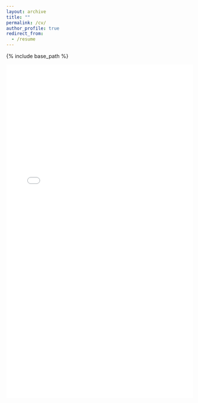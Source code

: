 ```yaml
---
layout: archive
title: ""
permalink: /cv/
author_profile: true
redirect_from:
  - /resume
---
```


{% include base_path %}

<embed src="../files/paper1.pdf" type="application/pdf" width="100%" height="900px">

<!-- Experience
======
* AI Personalized Interactive Fiction (AIPIF) Project @ UCSC  (August 2023)
  * Led the development of a narrative generator using Python, XPATH/XSLT, integrating OpenAI GPT model and AWS APIs to produce dynamic storylines for AI-powered "choose your own story" experiences.
  * Collaborated with a team of three to integrate StableDiffusion XL, Bark, and MusicGen, enhancing the interactivity and user engagement of the generated stories.
  * [Github](https://github.com/jlesner/aipif)

* State Machine Visualizer (SMV) Research Project @ UCSC (November 2022)
  * Engineered a transpiler to convert C-coded state machine logic into Graphviz diagrams, improving mechatronics students' understanding of state machines.
  * Conducted research under Dr. Gabriel Elkaim, leading to the automation of state machine visualization, significantly reducing manual diagramming time.
  * [Github](https://github.com/jlesner/smv2)

* Computer Science Summer Institute (CSSI) @ Google (July 2021 ‒ August 2021)
  * Developed a BlackJack web app with backend Node.js server using Sockets.IO and Express.js to manage shared state via JSON API
  * [Github](https://github.com/jlesner/we-can-t-deal-with-this)

* TrashAware Capstone Project @ Henry M. Gunn High School (April 2021)
  * Designed and prototyped a mobile app using AppSheets to promote sustainable shopping habits, aimed at increasing environmental awareness.
  * [Github](https://github.com/jlesner/Trash-Aware)
  
Publications
======
  <ul>{% for post in site.publications reversed %}
    {% include archive-single-cv.html %}
  {% endfor %}</ul>

Education
======
* M.S. in Computer Science, University of California, Santa Barbara, 2024-Present
* B.S. in Computer Science, University of California, Santa Cruz, 2021-2024
  * Cum Laude with GPA of 3.93/4.0
  * Dean's Honor List distinction

Skills
======
* Languages
  * Python/Haskell
  * Java/C/C++
  * SQL/REGEX/XPATH/XSLT
  * BASH/UNIX
  * HTML/Javascript

* Tools & Technologies
  * GNU/Linux
  * Git/Github
  * Graphviz
  * OpenAI APIs
  * Cloudflare
  * AWS EC2/S3
  * Google AppSheets -->
